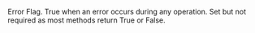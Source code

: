 ﻿Error Flag. True when an error occurs during any operation. Set but not required as most methods return True or False.